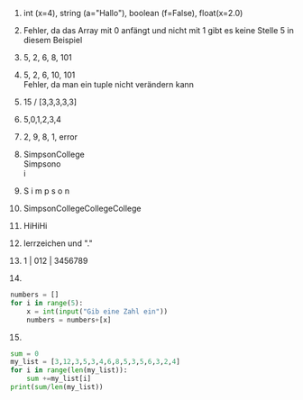 1. int (x=4), string (a="Hallo"), boolean (f=False), float(x=2.0) <br>

2. Fehler, da das Array mit 0 anfängt und nicht mit 1 gibt es keine Stelle 5 in diesem Beispiel <br>

3. 5, 2, 6, 8, 101 <br>

4. 5, 2, 6, 10, 101 <br>
Fehler, da man ein tuple nicht verändern kann <br>

5. 15  / [3,3,3,3,3]<br>

6. 5,0,1,2,3,4 <br>

7. 2, 9, 8, 1, error 

8. SimpsonCollege <br>
    Simpsono   <br>
    i <br>

9. S i m p s o n <br>

10. SimpsonCollegeCollegeCollege<br>

11. HiHiHi <br>

12. lerrzeichen und "." <br>

13. 1 | 012 | 3456789 <br>

14. <br>
````` python
numbers = []
for i in range(5):
    x = int(input("Gib eine Zahl ein"))
    numbers = numbers+[x]
`````

15. <br>
````python
sum = 0
my_list = [3,12,3,5,3,4,6,8,5,3,5,6,3,2,4]
for i in range(len(my_list)):
    sum +=my_list[i]
print(sum/len(my_list))
````